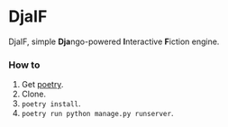 # DjaIF

DjaIF, simple **Dja**ngo-powered **I**nteractive **F**iction engine.

### How to

1. Get [poetry](https://python-poetry.org/).
2. Clone.
3. `poetry install`.
4. `poetry run python manage.py runserver`.
